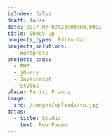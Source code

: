 ```yaml
---
isIndex: false
draft: false
date: 2017-07-02T23:00:00.000Z
title: Shoes-Up
projects_types: Editorial
projects_solutions:
  - Wordpress
projects_tags:
  - PHP
  - jQuery
  - Javascript
  - Stylus
place: Paris, France
image:
  src: /images/uploads/su.jpg
datas:
  - title: Studio
    text: Rue Pavée
---
```

